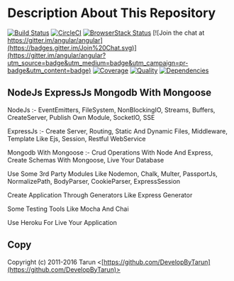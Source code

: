 # Description About This Repository

[![Build Status](https://travis-ci.org/angular/angular.svg?branch=master)](https://travis-ci.org/angular/angular)
[![CircleCI](https://circleci.com/gh/angular/angular/tree/master.svg?style=shield)](https://circleci.com/gh/angular/angular/tree/master)
[![BrowserStack Status](https://www.browserstack.com/automate/badge.svg?badge_key=LzF3RzBVVGt6VWE2S0hHaC9uYllOZz09LS1BVjNTclBKV0x4eVRlcjA4QVY1M0N3PT0=--eb4ce8c8dc2c1c5b2b5352d473ee12a73ac20e06)](https://www.browserstack.com/automate/public-build/LzF3RzBVVGt6VWE2S0hHaC9uYllOZz09LS1BVjNTclBKV0x4eVRlcjA4QVY1M0N3PT0=--eb4ce8c8dc2c1c5b2b5352d473ee12a73ac20e06)
[![Join the chat at https://gitter.im/angular/angular](https://badges.gitter.im/Join%20Chat.svg)](https://gitter.im/angular/angular?utm_source=badge&utm_medium=badge&utm_campaign=pr-badge&utm_content=badge)
[![Coverage](https://img.shields.io/coveralls/jaredhanson/passport-twitter.svg)](https://coveralls.io/r/jaredhanson/passport-twitter)
[![Quality](https://img.shields.io/codeclimate/github/jaredhanson/passport-twitter.svg?label=quality)](https://codeclimate.com/github/jaredhanson/passport-twitter)
[![Dependencies](https://img.shields.io/david/jaredhanson/passport-twitter.svg)](https://david-dm.org/jaredhanson/passport-twitter)

## NodeJs ExpressJs Mongodb With Mongoose

NodeJs :- EventEmitters, FileSystem, NonBlockingIO, Streams, Buffers, CreateServer, Publish Own Module, SocketIO, SSE

ExpressJs :- Create Server, Routing, Static And Dynamic Files, Middleware, Template Like Ejs, Session, Restful WebService

Mongodb With Mongoose :- Crud Operations With Node And Express, Create Schemas With Mongoose, Live Your Database

Use Some 3rd Party Modules Like Nodemon, Chalk, Multer, PassportJs, NormalizePath, BodyParser, CookieParser, ExpressSession

Create Application Through Generators Like Express Generator

Some Testing Tools Like Mocha And Chai

Use Heroku For Live Your Application

## Copy

Copyright (c) 2011-2016 Tarun <[https://github.com/DevelopByTarun](https://github.com/DevelopByTarun)>

